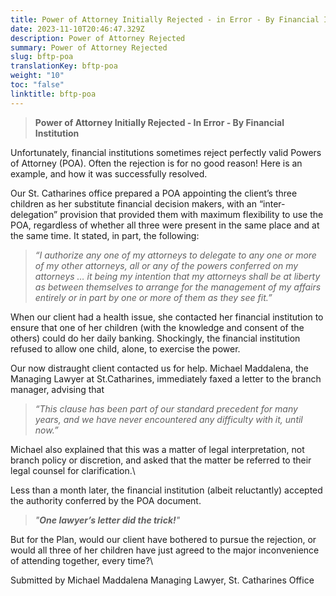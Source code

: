 ```yaml
---
title: Power of Attorney Initially Rejected - in Error - By Financial Institution
date: 2023-11-10T20:46:47.329Z
description: Power of Attorney Rejected
summary: Power of Attorney Rejected
slug: bftp-poa
translationKey: bftp-poa
weight: "10"
toc: "false"
linktitle: bftp-poa
---
```

> **Power of Attorney Initially Rejected ‐ In Error ‐ By Financial Institution**

Unfortunately, financial institutions sometimes reject perfectly valid Powers of Attorney (POA). Often the rejection is for no good reason! Here is an example, and how it was successfully resolved.

Our St. Catharines office prepared a POA appointing the client’s three children as her substitute financial decision makers, with an “inter‐delegation” provision that provided them with maximum flexibility to use the POA, regardless of whether all three were present in the same place and at the same time. It stated, in part, the following:

> *“I authorize any one of my attorneys to delegate to any one or more of my other attorneys, all or any of the powers conferred on my attorneys … it being my intention that my attorneys shall be at liberty as between themselves to arrange for the management of my affairs entirely or in part by one or more of them as they see fit.”*

When our client had a health issue, she contacted her financial institution to ensure that one of her children (with the knowledge and consent of the others) could do her daily banking. Shockingly, the financial institution refused to allow one child, alone, to exercise the power.

Our now distraught client contacted us for help. Michael Maddalena, the Managing Lawyer at St.Catharines, immediately faxed a letter to the branch manager, advising that

> *“This clause has been part of our standard precedent for many years, and we have never encountered any difficulty with it, until now.”*

Michael also explained that this was a matter of legal interpretation, not branch policy or discretion, and
asked that the matter be referred to their legal counsel for clarification.\

Less than a month later, the financial institution (albeit reluctantly) accepted the authority conferred by
the POA document.

> *"**One lawyer’s letter did the trick!**"*

But for the Plan, would our client have bothered to pursue the rejection, or would all three of her
children have just agreed to the major inconvenience of attending together, every time?\

Submitted by Michael Maddalena
Managing Lawyer,
St. Catharines Office